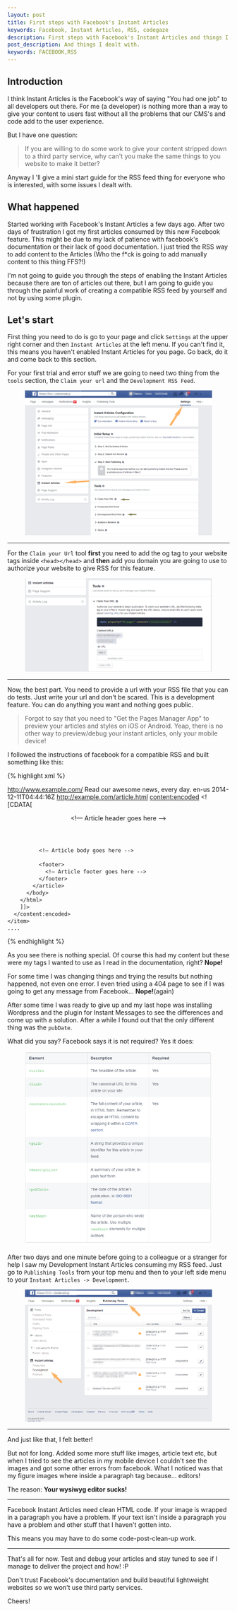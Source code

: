 ```yaml
---
layout: post
title: First steps with Facebook's Instant Articles
keywords: Facebook, Instant Articles, RSS, codegaze
description: First steps with Facebook's Instant Articles and things I dealt with
post_description: And things I dealt with.
keywords: FACEBOOK,RSS
---
```


## Introduction
I think Instant Articles is the Facebook's way of saying "You had one job" to all developers out there. For me (a developer) is nothing more than a way to give your content to users fast without all the problems that our CMS's and code add to the user experience. 

But I have one question:

>If you are willing to do some work to give your content stripped down to a third party service, why can't you make the same things to you website to make it better?

Anyway I 'll give a mini start guide for the RSS feed thing for everyone who is interested, with some issues I dealt with.

## What happened
Started working with Facebook's Instant Articles a few days ago. After two days of frustration I got my first articles consumed by this new Facebook feature. This might be due to my lack of patience with facebook's documentation or their lack of good documentation. I just tried the RSS way to add content to the Articles (Who the f*ck is going to add manually content to this thing FFS?!)

I'm not going to guide you through the steps of enabling the Instant Articles because there are ton of articles out there, but I am going to guide you through the painful work of creating a compatible RSS feed by yourself and not by using some plugin.

## Let's start

First thing you need to do is go to your page and click `Settings` at the upper right corner and then `Instant Articles` at the left menu. If you can't find it, this means you haven't enabled Instant Articles for you page. Go back, do it and come back to this section.

For your first trial and error stuff we are going to need two thing from the `tools` section, the `Claim your url` and the `Development RSS Feed`.

<figure>
  <a href="/public/instant_articles/scrn_1.png"><img src="/public/instant_articles/scrn_1.png" border="0"></a>
</figure>

<hr class="post__separator"/>

For the `Claim your Url` tool **first** you need to add the og tag to your website tags inside `<head></head>` and **then** add you domain you are going to use to authorize your website to give RSS for this feature.

<figure>
  <a href="/public/instant_articles/scrn_2.png"><img src="/public/instant_articles/scrn_2.png" border="0"></a>
</figure>

<hr class="post__separator"/>

Now, the best part. You need to provide a url with your RSS file that you can do tests. Just write your url and don't be scared. This is a development feature. You can do anything you want and nothing goes public.

>Forgot to say that you need to "Get the Pages Manager App" to preview your articles and styles on iOS or Android. Yeap, there is no other way to preview/debug your instant articles, only your mobile device!

I followed the instructions of facebook for a compatible RSS and built something like this:

{% highlight xml %}

<rss version="2.0"
xmlns:content="http://purl.org/rss/1.0/modules/content/">
  <channel>
    <title>News Publisher</title>
    <link>http://www.example.com/</link>
    <description>
      Read our awesome news, every day.
    </description>
    <language>en-us</language>
    <lastBuildDate>2014-12-11T04:44:16Z</lastBuildDate>
    <item>
      <title>This is an Instant Article</title>
      <link>http://example.com/article.html</link>
      <content:encoded>
        <![CDATA[
        <!doctype html>
        <html lang="en" prefix="op: http://media.facebook.com/op#">
          <head>
            <meta charset="utf-8">
            <link rel="canonical" href="http://example.com/article.html">
            <meta property="op:markup_version" content="v1.0">
          </head>
          <body>
            <article>
              <header>
                <!— Article header goes here -->
              </header>

              <!— Article body goes here -->

              <footer>
                <!— Article footer goes here -->
              </footer>
            </article>
          </body>
        </html>
        ]]>
      </content:encoded>
    </item>
    ....
</channel>
</rss>
{% endhighlight %}

As you see there is nothing special. Of course this had my content but these were my tags I wanted to use as I read in the documentation, right? **Nope!**

For some time I was changing things and trying the results but nothing happened, not even one error. I even tried using a 404 page to see if I was going to get any message from Facebook... **Nope!**(again)

After some time I was ready to give up and my last hope was installing Wordpress and the plugin for Instant Messages to see the differences and come up with a solution. After a while I found out that the only different thing was the `pubDate`. 

What did you say? Facebook says it is not required? Yes it does:

<figure>
  <a href="/public/instant_articles/scrn_3.png"><img src="/public/instant_articles/scrn_3.png" border="0"></a>
</figure>

After two days and one minute before going to a colleague or a stranger for help I saw my Development Instant Articles consuming my RSS feed. Just go to `Publishing Tools` from your top menu and then to your left side menu to your `Instant Articles -> Development`.

<figure>
  <a href="/public/instant_articles/scrn_4.png"><img src="/public/instant_articles/scrn_4.png" border="0"></a>
</figure>

<hr class="post__separator"/>

And just like that, I felt better!

But not for long. Added some more stuff like images, article text etc, but when I tried to see the articles in my mobile device I couldn't see the images and got some other errors from facebook. What I noticed was that my figure images where inside a paragraph tag because... editors!

The reason: **Your wysiwyg editor sucks!**

<hr class="post__separator"/>

Facebook Instant Articles need clean HTML code. If your image is wrapped in a paragraph you have a problem. If your text isn't inside a paragraph you have a problem and other stuff that I haven't gotten into. 

This means you may have to do some code-post-clean-up work. 

<hr class="post__separator"/>

That's all for now. Test and debug your articles and stay tuned to see if I manage to deliver the project and how! :P

Don't trust Facebook's documentation and build beautiful lightweight websites so we won't use third party services.

Cheers!

<style>
  .post__separator {
    border: 0;
    margin: 0;
    color: #E4E4E4;
  }
  .post__separator:before {
    content: '•••';
    margin: 0 45%;
    font-size: 2em;
  }
  </style>